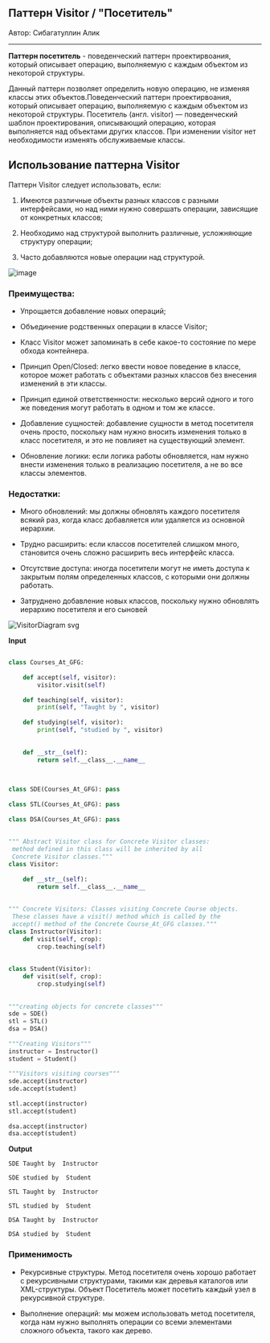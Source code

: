 ## Паттерн Visitor / "Посетитель"
Автор: Сибагатуллин Алик

-------------

**Паттерн посетитель** - поведенческий паттерн проектирвоания, который описывает операцию, выполняемую с каждым объектом из некоторой структуры.


Данный паттерн позволяет определить новую операцию, не изменяя классы этих объектов.Поведенческий паттерн проектирвоания, который описывает операцию, выполняемую с каждым объектом из некоторой структуры.
Посетитель (англ. visitor) — поведенческий шаблон проектирования, описывающий операцию, которая выполняется над объектами других классов. При изменении visitor нет необходимости изменять обслуживаемые классы.


## Использование паттерна Visitor


Паттерн Visitor следует использовать, если:

1. Имеются различные объекты разных классов с разными интерфейсами, но над ними нужно совершать операции, зависящие от конкретных классов;

2. Необходимо над структурой выполнить различные, усложняющие структуру операции;

3. Часто добавляются новые операции над структурой.


![image](https://github.com/TimurSeyidov/oop-patterns/assets/98407097/ab0e3a4b-5d87-4b09-a460-5dd83970f482)

### Преимущества:

* Упрощается добавление новых операций;

* Объединение родственных операции в классе Visitor;

* Класс Visitor может запоминать в себе какое-то состояние по мере обхода контейнера.

* Принцип Open/Closed: легко ввести новое поведение в классе, которое может работать с объектами разных классов без внесения изменений в эти классы.

* Принцип единой ответственности: несколько версий одного и того же поведения могут работать в одном и том же классе.

* Добавление сущностей: добавление сущности в метод посетителя очень просто, поскольку нам нужно вносить изменения только в класс посетителя, и это не повлияет на существующий элемент.

* Обновление логики: если логика работы обновляется, нам нужно внести изменения только в реализацию посетителя, а не во все классы элементов.


### Недостатки:

* Много обновлений: мы должны обновлять каждого посетителя всякий раз, когда класс добавляется или удаляется из основной иерархии.

* Трудно расширить: если классов посетителей слишком много, становится очень сложно расширить весь интерфейс класса.

* Отсутствие доступа: иногда посетители могут не иметь доступа к закрытым полям определенных классов, с которыми они должны работать.

* Затруднено добавление новых классов, поскольку нужно обновлять иерархию посетителя и его сыновей

![VisitorDiagram svg](https://github.com/TimurSeyidov/oop-patterns/assets/98407097/b2acff2f-309d-494f-832b-ab507c017d5a)

**Input**

``` python

class Courses_At_GFG:
 
    def accept(self, visitor):
        visitor.visit(self)
 
    def teaching(self, visitor):
        print(self, "Taught by ", visitor)
 
    def studying(self, visitor):
        print(self, "studied by ", visitor)
 
 
    def __str__(self):
        return self.__class__.__name__
 
 

class SDE(Courses_At_GFG): pass
 
class STL(Courses_At_GFG): pass
 
class DSA(Courses_At_GFG): pass
 
 
""" Abstract Visitor class for Concrete Visitor classes:
 method defined in this class will be inherited by all
 Concrete Visitor classes."""
class Visitor:
 
    def __str__(self):
        return self.__class__.__name__
 
 
""" Concrete Visitors: Classes visiting Concrete Course objects.
 These classes have a visit() method which is called by the
 accept() method of the Concrete Course_At_GFG classes."""
class Instructor(Visitor):
    def visit(self, crop):
        crop.teaching(self)
 
 
class Student(Visitor):
    def visit(self, crop):
        crop.studying(self)
 
 
"""creating objects for concrete classes"""
sde = SDE()
stl = STL()
dsa = DSA()
 
"""Creating Visitors"""
instructor = Instructor()
student = Student()
 
"""Visitors visiting courses"""
sde.accept(instructor)
sde.accept(student)
 
stl.accept(instructor)
stl.accept(student)
 
dsa.accept(instructor)
dsa.accept(student)
```

**Output**
```
SDE Taught by  Instructor

SDE studied by  Student

STL Taught by  Instructor

STL studied by  Student

DSA Taught by  Instructor

DSA studied by  Student

```
### Применимость
* Рекурсивные структуры. Метод посетителя очень хорошо работает с рекурсивными структурами, такими как деревья каталогов или XML-структуры. Объект Посетитель может посетить каждый узел в рекурсивной структуре.

* Выполнение операций: мы можем использовать метод посетителя, когда нам нужно выполнять операции со всеми элементами сложного объекта, такого как дерево.
